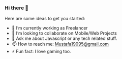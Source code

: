 ### Hi there 👋


Here are some ideas to get you started:

- 🔭 I’m currently working as Freelancer
- 👯 I’m looking to collaborate on Mobile/Web Projects 
- 💬 Ask me about Javascript or any tech related stuff.
- 📫 How to reach me: Mustafa19095@gmail.com
- ⚡ Fun fact: I love gaming too.


